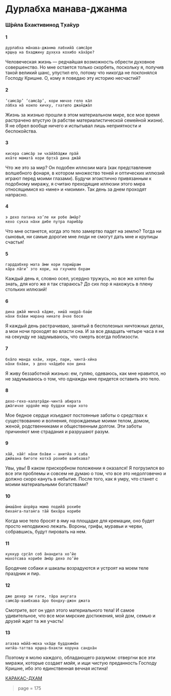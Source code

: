 # Дурлабха манава-джанма

### Ш́рӣла Бхактивинод Т̣ха̄кур

#### 1

    дурлабха ма̄нава-джанма лабхийа̄ сам̇са̄ре
    кр̣ш̣н̣а на бхаджину дух̣кха кохибо ка̄ха̄ре?

Человеческая жизнь — редчайшая возможность обрести духовное совершенство. Но мне остается только скорбеть, поскольку я, получив такой великий шанс, упустил его, потому что никогда не поклонялся Господу Кришне. О, кому я поведаю эту историю несчастий?

#### 2

    ‘сам̇са̄р’ ‘сам̇са̄р’, кори мичхе гело ка̄л
    ла̄бха на̄ коило кичху, гхат̣ило джан̃джа̄л

Жизнь за жизнью прошли в этом материальном мире, все мое время растрачено впустую (в рабстве материалистической семейной жизни). Я не обрел вообще ничего и испытывал лишь неприятности и беспокойства.

#### 3

    кисера сам̇са̄р эи чха̄йа̄ба̄джи пра̄й
    иха̄те мамата̄ кори бр̣тха̄ дина джа̄й

Что же это за мир? Он подобен иллюзии мага (как представление волшебного фонаря, в котором множество теней и оптических иллюзий играют перед моими глазами). Будучи эгоистично привязанным к подобному миражу, я считаю преходящие иллюзии этого мира относящимися ко «мне» и «моими». Так день за днем проходят напрасно.

#### 4

    э дехо патана хо’ле ки робе а̄ма̄р?
    кехо сукха на̄хи дибе путра париба̄р

Что мне останется, когда это тело замертво падет на землю? Тогда ни сыновья, ни самые дорогие мне люди не смогут дать мне и крупицы счастья!

#### 5

    гарддабхер мата а̄ми кори париш́рам
    ка̄ра ла̄ги’ это кори, на гхучило бхрам

Каждый день я, словно осел, усердно тружусь, но все же хотел бы знать, для кого же я так стараюсь? До сих пор я нахожусь в плену стольких иллюзий!

#### 6

    дина джа̄й мичха̄ ка̄дже, ниш́а̄ нидра̄-баш́е
    на̄хи бха̄ви маран̣а никат̣е а̄чхе босе

Я каждый день растрачиваю, занятый в бесполезных ничтожных делах, а мои ночи проходят во власти сна. И за все двадцать четыре часа я ни на секунду не задумываюсь, что смерть всегда поблизости.

#### 7

    бха̄ло манда кха̄и, хери, пари, чинта̄-хӣна
    на̄хи бха̄ви, э дехо чха̄д̣ибо кон дина

Я живу беззаботной жизнью: ем, гуляю, одеваюсь, как мне нравится, но не задумываюсь о том, что однажды мне придется оставить это тело.

#### 8

    дехо-гехо-калатра̄ди-чинта̄ абирата
    джа̄гичхе хр̣дойе мор буддхи кори хото

Мое бедное сердце изъедают постоянные заботы о средствах к существованию и волнения, порождаемые моими телом, домом, женой, родственниками и общественным долгом. Эти заботы причиняют мне страдания и разрушают разум.

#### 9

    ха̄й, ха̄й! на̄хи бха̄ви — анитйа э саба
    джӣвана биготе котха̄ рохибе ваибхава?

Увы, увы! В каком прискорбном положении я оказался! Я погрузился во все эти проблемы и совсем не думаю о том, что все это недолговечно и должно скоро кануть в небытие. После того, как я умру, что станет с моими материальными богатствами?

#### 10

    ш́маш́а̄не ш́орӣра мама под̣ийа̄ рохибе
    бихан̇га-патан̇га та̄й биха̄ра корибе

Когда мое тело бросят в яму на площадке для кремации, оно будет просто неподвижно лежать. Вороны, грифы, муравьи и черви, собравшись, будут пировать на нем.

#### 11

    куккур ср̣га̄л соб а̄нандита хо’йе
    махотсава корибе а̄ма̄р дехо ло’йе

Бродячие собаки и шакалы возрадуются и устроят на моем теле праздник и пир.

#### 12

    дже дехер эи гати, та̄ра анугата
    сам̇са̄р-ваибхава а̄ро бондху-джон джата

Смотрите, вот он удел этого материального тела! И самое удивительное, что все мои мирские достижения, мой дом, семью и друзей ждет та же участь!

#### 13

    атаэва ма̄йа̄-моха чха̄д̣и буддхима̄н
    нитйа-таттва кр̣ш̣н̣а-бхакти коруна сандха̄н

Поэтому я молю каждого, обладающего разумом: отвергни все эти миражи, которые создает *майя*, и ищи чистую преданность Господу Кришне, ибо это единственная вечная истина!

[КАРАКАС-ДХАМ](https://soundcloud.com/bharatimaharaj/shchsm-karakas-durlava-manava)


> page = 175